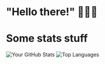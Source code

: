 # "Hello there!" 🧔🏼🥋

# Some stats stuff
![Your GitHub Stats](https://github-readme-stats.vercel.app/api?username=SageTendo&show_icons=true&theme=dark)
![Top Languages](https://github-readme-stats.vercel.app/api/top-langs/?username=SageTendo&layout=compact&theme=dark)
